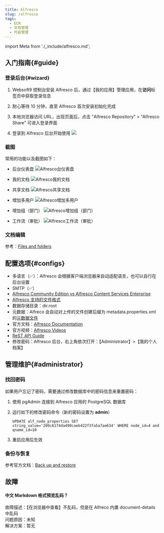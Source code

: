 ```yaml
---
title: Alfresco
slug: /alfresco
tags:
  - ECM
  - 文档管理
  - 内容管理
---
```


import Meta from './_include/alfresco.md';

<Meta name="meta" />


## 入门指南{#guide}

### 登录后台{#wizard}

1. Websoft9 控制台安装 Alfresco 后，通过【我的应用】管理应用，在**访问**标签页中获取登录信息

2. 耐心等待 10 分钟，直至 Alfresco 首次安装初始化完成

3. 本地浏览器访问 URL，出现页面后，点击 "Alfresco Repository" > "Alfresco Share" 可进入登录界面

4. 登录到 Alfresco 后台开始使用
   ![](./assets/alfresco-consolegui-websoft9.png)



### 截图

常用的功能以及截图如下：  

- 后台仪表盘
  ![Alfresco台仪表盘](./assets/alfresco-adminui-websoft9.png)

- 我的文档
  ![Alfresco我的文档](./assets/alfresco-mydocs-websoft9.png)

- 共享文档
  ![Alfresco共享文档](./assets/alfresco-sharedocs-websoft9.png)

- 增加多用户
  ![Alfresco增加多用户](./assets/alfresco-addusers-websoft9.png)

- 增加组（部门）
  ![Alfresco增加组（部门）](./assets/alfresco-addgroup-websoft9.png)

- 工作流（审批）
  ![Alfresco工作流（审批）](./assets/alfresco-workflow-websoft9.png)


### 文档编辑

参考：[Files and folders](https://docs.alfresco.com/content-services/community/using/content/files-folders/)


## 配置选项{#configs}

- 多语言（✅）：Alfresco 会根据客户端浏览器来自动适配语言，也可以自行在后台设置
- SMTP（✅）
- [Alfresco Community Edition vs Alfresco Content Services Enterprise](https://www.alfresco.com/alfresco-content-services-enterprise-vs-alfresco-community-edition)
- [Alfresco 支持的文件格式](https://www.alfresco.com.cn/alfresco-formats)
- 数据存储目录：dir.root
- 元数据：Alfreco 会自动对上传的文件创建后缀为 metadata.properties.xml 的[元数据文件](https://docs.alfresco.com/content-services/latest/develop/repo-ext-points/metadata-extractors/)
- 官方文档：[Alfresco Documentation](https://docs.alfresco.com/content-services/community/using/content/) 
- 官方视频：[Alfresco Videos](https://docs.alfresco.com/content-services/latest/tutorial/video/)
- [ReST API Guide](https://docs.alfresco.com/content-services/latest/develop/rest-api-guide/)
- 修改密码：Alfresco 后台，右上角依次打开：【Administrator】>【我的个人档案】


## 管理维护{#administrator}


### 找回密码

如果用户忘记了密码，需要通过修改数据库中的密码信息来重置密码：

1. 使用 pgAdmin 连接到 Alfresco 应用的 PostgreSQL 数据库

2. 运行如下的修改密码命令（新的密码设置为 **admin**）
   ```
   UPDATE alf_node_properties SET string_value='209c6174da490caeb422f3fa5a7ae634' WHERE node_id=4 and qname_id=10
   ```

3. 重启应用后生效

### 备份与恢复

参考官方文档：[Back up and restore](https://docs.alfresco.com/content-services/community/admin/backup-restore/)


## 故障

#### 中文 Markdown 格式预览乱码？

故障描述：【在浏览器中查看】不乱码，但是在 Alfreco 内置 document-details 中乱码  
问题原因：未知   
解决方案：暂无  
